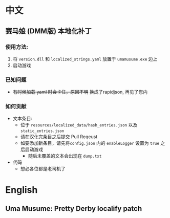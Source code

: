 # 中文
## 赛马娘 (DMM版) 本地化补丁

### 使用方法:
1. 将 `version.dll` 和 `localized_strings.yaml` 放置于 `umamusume.exe` 边上
2. 启动游戏

### 已知问题
- ~~有时候加载 yaml 时会卡住，原因不明~~ 换成了rapidjson, 再见了您内

### 如何贡献
 - 文本条目: 
    - 位于 `resources/localized_data/hash_entries.json` 以及 `static_entries.json`
    - 请在汉化完条目之后提交 Pull Reqeust
    - 如要添加新条目，请先将`config.json` 内的 `enableLogger` 设置为 `true` 之后启动游戏
        - 随后未覆盖的文本会出现在 `dump.txt`
 - 代码
    - 想必各位都是老司机了

# English
## Uma Musume: Pretty Derby localify patch
